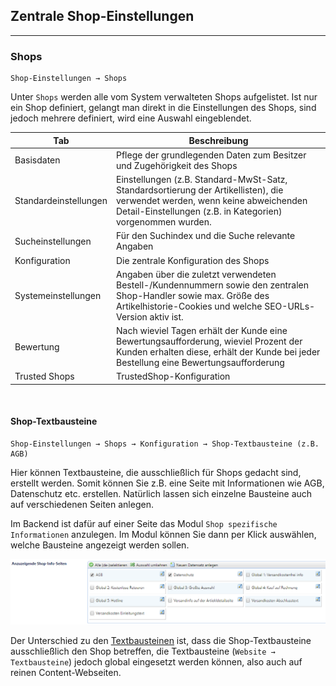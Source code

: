## Zentrale Shop-Einstellungen
----
### Shops

    Shop-Einstellungen → Shops

Unter `Shops` werden alle vom System verwalteten Shops aufgelistet. Ist nur ein Shop definiert, gelangt man direkt in die Einstellungen des Shops, sind jedoch mehrere definiert, wird eine Auswahl eingeblendet.

| Tab | Beschreibung |
| -- | -- |
| Basisdaten | Pflege der grundlegenden Daten zum Besitzer und Zugehörigkeit des Shops |
| Standardeinstellungen | Einstellungen (z.B. Standard-MwSt-Satz, Standardsortierung der Artikellisten), die verwendet werden, wenn keine abweichenden Detail-Einstellungen (z.B. in Kategorien) vorgenommen wurden. |
| Sucheinstellungen | Für den Suchindex und die Suche relevante Angaben |
| Konfiguration | Die zentrale Konfiguration des Shops |
| Systemeinstellungen | Angaben über die zuletzt verwendeten Bestell-/Kundennummern sowie den zentralen Shop-Handler sowie max. Größe des Artikelhistorie-Cookies und welche SEO-URLs-Version aktiv ist. |
| Bewertung | Nach wieviel Tagen erhält der Kunde eine Bewertungsaufforderung, wieviel Prozent der Kunden erhalten diese, erhält der Kunde bei jeder Bestellung eine Bewertungsaufforderung |
| Trusted Shops | TrustedShop-Konfiguration |

<br>

#### Shop-Textbausteine

    Shop-Einstellungen → Shops → Konfiguration → Shop-Textbausteine (z.B. AGB)
    

Hier können Textbausteine, die ausschließlich für Shops gedacht sind, erstellt werden. Somit können Sie z.B. eine Seite mit Informationen wie AGB, Datenschutz etc. erstellen. Natürlich lassen sich einzelne Bausteine auch auf verschiedenen Seiten anlegen. 

Im Backend ist dafür auf einer Seite das Modul `Shop spezifische Informationen` anzulegen. Im Modul können Sie dann per Klick auswählen, welche Bausteine angezeigt werden sollen. 

![](/assets/Shopspezifische_Textbausteine.png)

Der Unterschied zu den [Textbausteinen](/textbausteine.md) ist, dass die Shop-Textbausteine ausschließlich den Shop betreffen, die Textbausteine (`Website → Textbausteine`) jedoch global eingesetzt werden können, also auch auf reinen Content-Webseiten.



